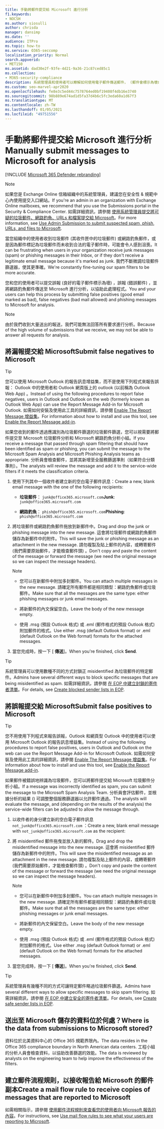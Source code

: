 ```yaml
---
title: 手動將郵件提交給 Microsoft 進行分析
f1.keywords:
- NOCSH
ms.author: siosulli
author: chrisda
manager: dansimp
ms.date: ''
audience: ITPro
ms.topic: how-to
ms.service: O365-seccomp
localization_priority: Normal
search.appverid:
- MET150
ms.assetid: dad30e2f-93fe-4d21-9a36-21c87ced85c1
ms.collection:
- M365-security-compliance
description: 系統管理員和使用者可以瞭解如何使用電子郵件傳送郵件， (郵件會標示為壞或錯誤的郵件，以供 Microsoft 進行分析) 。
ms.custom: seo-marvel-apr2020
ms.openlocfilehash: fe8e3c5ed44c7578764ed0bf19408f4db16e3740
ms.sourcegitcommit: 98b889e674ad1d5fa37d4b6c5fc3eda60a1d67f3
ms.translationtype: MT
ms.contentlocale: zh-TW
ms.lasthandoff: 01/05/2021
ms.locfileid: "49751556"
---
```

# <a name="manually-submit-messages-to-microsoft-for-analysis"></a><span data-ttu-id="57a2c-103">手動將郵件提交給 Microsoft 進行分析</span><span class="sxs-lookup"><span data-stu-id="57a2c-103">Manually submit messages to Microsoft for analysis</span></span>

[!INCLUDE [Microsoft 365 Defender rebranding](../includes/microsoft-defender-for-office.md)]


> [!NOTE]
> <span data-ttu-id="57a2c-104">如果您是 Exchange Online 信箱組織中的系統管理員，建議您在安全性 & 規範中心內使用提交入口網站。</span><span class="sxs-lookup"><span data-stu-id="57a2c-104">If you're an admin in an organization with Exchange Online mailboxes, we recommend that you use the Submissions portal in the Security & Compliance Center.</span></span> <span data-ttu-id="57a2c-105">如需詳細資訊，請參閱 [使用系統管理員提交將可疑的垃圾郵件、網路釣魚、URLs 和檔案提交給 Microsoft](admin-submission.md)。</span><span class="sxs-lookup"><span data-stu-id="57a2c-105">For more information, see [Use Admin Submission to submit suspected spam, phish, URLs, and files to Microsoft](admin-submission.md).</span></span>

<span data-ttu-id="57a2c-106">當您組織中的使用者收到垃圾郵件 (其收件匣中的垃圾郵件) 或網路釣魚郵件，或是因為郵件標記為垃圾郵件而未收到合法的電子郵件時，可能會令人感到沮喪。</span><span class="sxs-lookup"><span data-stu-id="57a2c-106">It can be frustrating when users in your organization receive junk messages (spam) or phishing messages in their Inbox, or if they don't receive a legitimate email message because it's marked as junk.</span></span> <span data-ttu-id="57a2c-107">我們不斷微調垃圾郵件篩選器，使其更準確。</span><span class="sxs-lookup"><span data-stu-id="57a2c-107">We're constantly fine-tuning our spam filters to be more accurate.</span></span>

<span data-ttu-id="57a2c-108">您和您的使用者可以提交誤報 (良好的電子郵件標示為壞) ，誤報 (錯誤郵件) ，並將網路釣魚郵件傳送至 Microsoft 進行分析，以協助此處理程式。</span><span class="sxs-lookup"><span data-stu-id="57a2c-108">You and your users can help this process by submitting false positives (good email marked as bad), false negatives (bad mail allowed) and phishing messages to Microsoft for analysis.</span></span>

> [!NOTE]
> <span data-ttu-id="57a2c-109">由於我們收到大量送出的報送，我們可能無法回答所有要求進行分析。</span><span class="sxs-lookup"><span data-stu-id="57a2c-109">Because of the high volume of submissions that we receive, we may not be able to answer all requests for analysis.</span></span>

## <a name="submit-false-negatives-to-microsoft"></a><span data-ttu-id="57a2c-110">將漏報提交給 Microsoft</span><span class="sxs-lookup"><span data-stu-id="57a2c-110">Submit false negatives to Microsoft</span></span>

> [!TIP]
> <span data-ttu-id="57a2c-111">您可以使用 Microsoft Outlook 的報告訊息增益集，而不是使用下列程式來報告誤報： Outlook 中的使用者和 Outlook 網頁版上的 outlook (以前稱為 Outlook Web App) 。</span><span class="sxs-lookup"><span data-stu-id="57a2c-111">Instead of using the following procedures to report false negatives, users in Outlook and Outlook on the web (formerly known as Outlook Web App) can use the Report Message Add-in for Microsoft Outlook.</span></span> <span data-ttu-id="57a2c-112">如需如何安裝及使用此工具的詳細資訊，請參閱 [Enable The Report Message 增益集](enable-the-report-message-add-in.md)。</span><span class="sxs-lookup"><span data-stu-id="57a2c-112">For information about how to install and use this tool, see [Enable the Report Message add-in](enable-the-report-message-add-in.md).</span></span>

<span data-ttu-id="57a2c-113">如果您收到的郵件透過應識別為垃圾郵件篩選的垃圾郵件篩選，您可以視需要將郵件提交至 Microsoft 垃圾郵件分析和 Microsoft 網路釣魚分析小組。</span><span class="sxs-lookup"><span data-stu-id="57a2c-113">If you receive a message that passed through spam filtering that should have been identified as spam or phishing, you can submit the message to the Microsoft Spam Analysis and Microsoft Phishing Analysis teams as appropriate.</span></span> <span data-ttu-id="57a2c-114">分析員會檢查郵件，並將其新增至全服務篩選準則（如果符合分類準則）。</span><span class="sxs-lookup"><span data-stu-id="57a2c-114">The analysts will review the message and add it to the service-wide filters if it meets the classification criteria.</span></span>

1. <span data-ttu-id="57a2c-115">使用下列其中一個收件者建立新的空白電子郵件訊息：</span><span class="sxs-lookup"><span data-stu-id="57a2c-115">Create a new, blank email message with the one of the following recipients:</span></span>

   - <span data-ttu-id="57a2c-116">**垃圾郵件**： `junk@office365.microsoft.com`</span><span class="sxs-lookup"><span data-stu-id="57a2c-116">**Junk**: `junk@office365.microsoft.com`</span></span>

   - <span data-ttu-id="57a2c-117">**網路釣魚**： `phish@office365.microsoft.com`</span><span class="sxs-lookup"><span data-stu-id="57a2c-117">**Phishing**: `phish@office365.microsoft.com`</span></span>

2. <span data-ttu-id="57a2c-118">將垃圾郵件或網路釣魚郵件拖放到新郵件中。</span><span class="sxs-lookup"><span data-stu-id="57a2c-118">Drag and drop the junk or phishing message into the new message.</span></span> <span data-ttu-id="57a2c-119">這會將垃圾郵件或網路釣魚郵件儲存為新郵件中的附件。</span><span class="sxs-lookup"><span data-stu-id="57a2c-119">This will save the junk or phishing message as an attachment in the new message.</span></span> <span data-ttu-id="57a2c-120">請勿複製及貼上郵件的內容，或轉寄郵件 (我們需要原始郵件，才能檢查郵件頭) 。</span><span class="sxs-lookup"><span data-stu-id="57a2c-120">Don't copy and paste the content of the message or forward the message (we need the original message so we can inspect the message headers).</span></span>

   > [!NOTE]
   >
   > - <span data-ttu-id="57a2c-121">您可以在新郵件中附加多封郵件。</span><span class="sxs-lookup"><span data-stu-id="57a2c-121">You can attach multiple messages in the new message.</span></span> <span data-ttu-id="57a2c-122">請確定所有郵件都是相同類型：網路釣魚郵件或垃圾郵件。</span><span class="sxs-lookup"><span data-stu-id="57a2c-122">Make sure that all the messages are the same type: either phishing messages or junk email messages.</span></span>
   >
   > - <span data-ttu-id="57a2c-123">將新郵件的內文保留空白。</span><span class="sxs-lookup"><span data-stu-id="57a2c-123">Leave the body of the new message empty.</span></span>
   >
   > - <span data-ttu-id="57a2c-124">使用 .msg (預設 Outlook 格式) 或 .eml (郵件格式的預設 Outlook 格式) 附加郵件的格式。</span><span class="sxs-lookup"><span data-stu-id="57a2c-124">Use either .msg (default Outlook format) or .eml (default Outlook on the Web format) formats for the attached messages.</span></span>

3. <span data-ttu-id="57a2c-125">當您完成時，按一下 [ **傳送**]。</span><span class="sxs-lookup"><span data-stu-id="57a2c-125">When you're finished, click **Send**.</span></span>

> [!TIP]
> <span data-ttu-id="57a2c-126">系統管理員可以使用數種不同的方式封鎖正 misidentified 為垃圾郵件的特定郵件。</span><span class="sxs-lookup"><span data-stu-id="57a2c-126">Admins have several different ways to block specific messages that are being misidentified as spam.</span></span> <span data-ttu-id="57a2c-127">如需詳細資訊，請參閱 [在 EOP 中建立封鎖的寄件者清單](create-block-sender-lists-in-office-365.md)。</span><span class="sxs-lookup"><span data-stu-id="57a2c-127">For details, see [Create blocked sender lists in EOP](create-block-sender-lists-in-office-365.md).</span></span>

## <a name="submit-false-positives-to-microsoft"></a><span data-ttu-id="57a2c-128">將誤報提交給 Microsoft</span><span class="sxs-lookup"><span data-stu-id="57a2c-128">Submit false positives to Microsoft</span></span>

> [!TIP]
> <span data-ttu-id="57a2c-129">您不用使用下列程式來報告誤報，Outlook 和網頁型 Outlook 中的使用者可以使用 Microsoft Outlook 的報告訊息增益集。</span><span class="sxs-lookup"><span data-stu-id="57a2c-129">Instead of using the following procedures to report false positives, users in Outlook and Outlook on the web can use the Report Message Add-in for Microsoft Outlook.</span></span> <span data-ttu-id="57a2c-130">如需如何安裝及使用此工具的詳細資訊，請參閱 [Enable The Report Message 增益集](enable-the-report-message-add-in.md)。</span><span class="sxs-lookup"><span data-stu-id="57a2c-130">For information about how to install and use this tool, see [Enable the Report Message add-in](enable-the-report-message-add-in.md).</span></span>

<span data-ttu-id="57a2c-131">如果郵件被錯誤地辨識為垃圾郵件，您可以將郵件提交給 Microsoft 垃圾郵件分析小組。</span><span class="sxs-lookup"><span data-stu-id="57a2c-131">If a message was incorrectly identified as spam, you can submit the message to the Microsoft Spam Analysis Team.</span></span> <span data-ttu-id="57a2c-132">分析員會評估郵件，並根據分析的結果 () 可調整整個服務篩選器以允許郵件通過。</span><span class="sxs-lookup"><span data-stu-id="57a2c-132">The analysts will evaluate the message, and (depending on the results of the analysis) the service-wide filters can be adjusted to allow the message through.</span></span>

1. <span data-ttu-id="57a2c-133">以收件者的身分建立新的空白電子郵件訊息 `not_junk@office365.microsoft.com` ：</span><span class="sxs-lookup"><span data-stu-id="57a2c-133">Create a new, blank email message with `not_junk@office365.microsoft.com` as the recipient:</span></span>

2. <span data-ttu-id="57a2c-134">將 misidentified 郵件拖曳並放入新的郵件。</span><span class="sxs-lookup"><span data-stu-id="57a2c-134">Drag and drop the misidentified message into the new message.</span></span> <span data-ttu-id="57a2c-135">這會將 misidentified 郵件儲存為新郵件中的附件。</span><span class="sxs-lookup"><span data-stu-id="57a2c-135">This will save the misidentified message as an attachment in the new message.</span></span> <span data-ttu-id="57a2c-136">請勿複製及貼上郵件的內容，或轉寄郵件 (我們需要原始郵件，才能檢查郵件頭) 。</span><span class="sxs-lookup"><span data-stu-id="57a2c-136">Don't copy and paste the content of the message or forward the message (we need the original message so we can inspect the message headers).</span></span>

   > [!NOTE]
   >
   > - <span data-ttu-id="57a2c-137">您可以在新郵件中附加多封郵件。</span><span class="sxs-lookup"><span data-stu-id="57a2c-137">You can attach multiple messages in the new message.</span></span> <span data-ttu-id="57a2c-138">請確定所有郵件都是相同類型：網路釣魚郵件或垃圾郵件。</span><span class="sxs-lookup"><span data-stu-id="57a2c-138">Make sure that all the messages are the same type: either phishing messages or junk email messages.</span></span>
   >
   > - <span data-ttu-id="57a2c-139">將新郵件的內文保留空白。</span><span class="sxs-lookup"><span data-stu-id="57a2c-139">Leave the body of the new message empty.</span></span>
   >
   > - <span data-ttu-id="57a2c-140">使用 .msg (預設 Outlook 格式) 或 .eml (郵件格式的預設 Outlook 格式) 附加郵件的格式。</span><span class="sxs-lookup"><span data-stu-id="57a2c-140">Use either .msg (default Outlook format) or .eml (default Outlook on the Web format) formats for the attached messages.</span></span>

3. <span data-ttu-id="57a2c-141">當您完成時，按一下 [ **傳送**]。</span><span class="sxs-lookup"><span data-stu-id="57a2c-141">When you're finished, click **Send**.</span></span>

> [!TIP]
> <span data-ttu-id="57a2c-142">系統管理員有幾種不同的方式可讓特定郵件略過垃圾郵件篩選。</span><span class="sxs-lookup"><span data-stu-id="57a2c-142">Admins have several different ways to allow specific messages to skip spam filtering.</span></span> <span data-ttu-id="57a2c-143">如需詳細資訊，請參閱 [在 EOP 中建立安全的寄件者清單](create-safe-sender-lists-in-office-365.md)。</span><span class="sxs-lookup"><span data-stu-id="57a2c-143">For details, see [Create safe sender lists in EOP](create-safe-sender-lists-in-office-365.md).</span></span>

## <a name="where-is-the-data-from-submissions-to-microsoft-stored"></a><span data-ttu-id="57a2c-144">送出至 Microsoft 儲存的資料位於何處？</span><span class="sxs-lookup"><span data-stu-id="57a2c-144">Where is the data from submissions to Microsoft stored?</span></span>

<span data-ttu-id="57a2c-145">資料位於北美資料中心的 Office 365 規範界限內。</span><span class="sxs-lookup"><span data-stu-id="57a2c-145">The data resides in the Office 365 compliance boundary in North American data centers.</span></span> <span data-ttu-id="57a2c-146">工程小組的分析人員會檢查資料，以協助改善篩選的效能。</span><span class="sxs-lookup"><span data-stu-id="57a2c-146">The data is reviewed by analysts on the engineering team to help improve the effectiveness of the filters.</span></span>

## <a name="create-a-mail-flow-rule-to-receive-copies-of-messages-that-are-reported-to-microsoft"></a><span data-ttu-id="57a2c-147">建立郵件流程規則，以接收報告給 Microsoft 的郵件副本</span><span class="sxs-lookup"><span data-stu-id="57a2c-147">Create a mail flow rule to receive copies of messages that are reported to Microsoft</span></span>

<span data-ttu-id="57a2c-148">如需相關指示，請參閱 [使用郵件流程規則來查看您的使用者向 Microsoft 報告的內容](use-mail-flow-rules-to-see-what-your-users-are-reporting-to-microsoft.md)。</span><span class="sxs-lookup"><span data-stu-id="57a2c-148">For instructions, see [Use mail flow rules to see what your users are reporting to Microsoft](use-mail-flow-rules-to-see-what-your-users-are-reporting-to-microsoft.md).</span></span>
